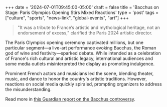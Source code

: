 +++
date = '2024-07-01T09:45:00-05:00'
draft = false
title = 'Bacchus on Stage: Paris Olympics Opening Stirs Mixed Reactions'
type = 'post'
tags = ["culture", "sports", "news-link", "global-events", "art"]
+++

> "It was a tribute to France’s artistic and mythological heritage, not an endorsement of excess," clarified the Paris 2024 artistic director.

The Paris Olympics opening ceremony captivated millions, but one particular segment—a live-art performance evoking Bacchus, the Roman god of wine and festivity—sparked debate. While intended as a celebration of France's rich cultural and artistic legacy, international audiences and some media outlets misinterpreted the display as promoting indulgence.

Prominent French actors and musicians led the scene, blending theater, music, and dance to honor the country's artistic traditions. However, reactions on social media quickly spiraled, prompting organizers to address the misunderstanding.

Read more in [this Guardian report on the Bacchus controversy](https://www.theguardian.com/paris-2024-opening-ceremony-bacchus-misinterpretation).